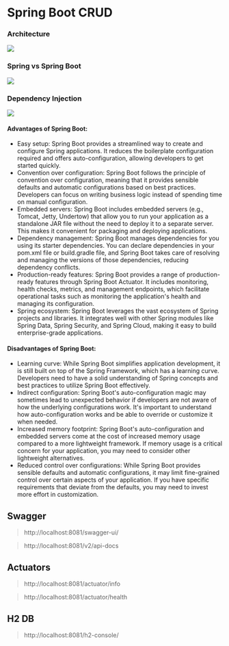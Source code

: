 # Spring Boot CRUD

### Architecture

![](https://media.geeksforgeeks.org/wp-content/uploads/20190822182410/Spring-Boot-flow-architecture.jpg)

### Spring vs Spring Boot

![](https://umuzi-org.github.io/tech-department/topics/java-specific/introduction-to-spring-boot/part-1/spring-vs-springboot.png)

### Dependency Injection

![](https://media.geeksforgeeks.org/wp-content/uploads/20190418110409/Spring-Dpendency-Injection.png)

#### Advantages of Spring Boot:

* Easy setup: Spring Boot provides a streamlined way to create and configure Spring applications. It reduces the
  boilerplate configuration required and offers auto-configuration, allowing developers to get started quickly.
* Convention over configuration: Spring Boot follows the principle of convention over configuration, meaning that it
  provides sensible defaults and automatic configurations based on best practices. Developers can focus on writing
  business logic instead of spending time on manual configuration.
* Embedded servers: Spring Boot includes embedded servers (e.g., Tomcat, Jetty, Undertow) that allow you to run your
  application as a standalone JAR file without the need to deploy it to a separate server. This makes it convenient for
  packaging and deploying applications.
* Dependency management: Spring Boot manages dependencies for you using its starter dependencies. You can declare
  dependencies in your pom.xml file or build.gradle file, and Spring Boot takes care of resolving and managing the
  versions of those dependencies, reducing dependency conflicts.
* Production-ready features: Spring Boot provides a range of production-ready features through Spring Boot Actuator. It
  includes monitoring, health checks, metrics, and management endpoints, which facilitate operational tasks such as
  monitoring the application's health and managing its configuration.
* Spring ecosystem: Spring Boot leverages the vast ecosystem of Spring projects and libraries. It integrates well with
  other Spring modules like Spring Data, Spring Security, and Spring Cloud, making it easy to build enterprise-grade
  applications.

#### Disadvantages of Spring Boot:

* Learning curve: While Spring Boot simplifies application development, it is still built on top of the Spring
  Framework, which has a learning curve. Developers need to have a solid understanding of Spring concepts and best
  practices to utilize Spring Boot effectively.
* Indirect configuration: Spring Boot's auto-configuration magic may sometimes lead to unexpected behavior if developers
  are not aware of how the underlying configurations work. It's important to understand how auto-configuration works and
  be able to override or customize it when needed.
* Increased memory footprint: Spring Boot's auto-configuration and embedded servers come at the cost of increased memory
  usage compared to a more lightweight framework. If memory usage is a critical concern for your application, you may
  need to consider other lightweight alternatives.
* Reduced control over configurations: While Spring Boot provides sensible defaults and automatic configurations, it may
  limit fine-grained control over certain aspects of your application. If you have specific requirements that deviate
  from the defaults, you may need to invest more effort in customization.

## Swagger

> http://localhost:8081/swagger-ui/

> http://localhost:8081/v2/api-docs

## Actuators

> http://localhost:8081/actuator/info

> http://localhost:8081/actuator/health

## H2 DB

> http://localhost:8081/h2-console/